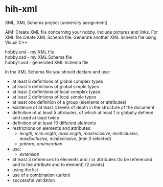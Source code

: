 # hih-xml
XML, XML Schema project (university assignment)

AIM: Create XML file concerning your hobby. Include pictures and links. For XML file create XML Schema file. Generate another XML Schema file using Visual C++.

hobby.xml - my XML file <br>
hobby.xsd - my XML Schema file <br>
hobby1.xsd - generated XML Schema file <br>

In the XML Schema file you should declare and use:
- at least 6 definitions of global complex types
- at least 5 definitions of global simple types
- at least 2 definitions of local complex types
- at least 2 definitions of local simple types
- at least one definition of a group (elements or attributes)
- existence of at least 4 levels of depth in the structure of the document
- definition of at least 5 attributes, of which at least 1 is globally defined and used
at least twice 
- definition of at least 10 different elements
- restrictions on elements and attributes:
  - _length, minLength, maxLength, maxInclusive, minInclusive, maxExclusive,
minExclusive,_ (min.3 selected)
  - _pattern, enumeration_
- use: 
  - _extension_
- at least 3 references to elements and / or attributes (to be referenced and to the attribute and
to element) (2 points)
- using the list
- use of a combination (_union_)
- successful validation
